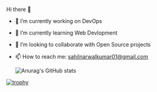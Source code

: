 Hi there 👋
- 🔭 I’m currently working on DevOps
- 🌱 I’m currently learning Web Devlopment
- 👯 I’m looking to collaborate with Open Source projects
- 📫 How to reach me: sahilnarwalkumar01@gmail.com


   ![Anurag's GitHub stats](https://github-readme-stats.vercel.app/api?username=sahilnarwal2111&show_icons=true&theme=radical)



 

[![trophy](https://github-profile-trophy.vercel.app/?username=sahilnarwal2111&theme=onedark)](https://github.com/sahilnarwal2111/github-profile-trophy)
